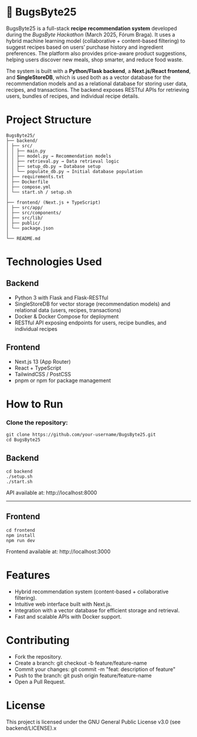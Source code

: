 # 🐞 BugsByte25

BugsByte25 is a full-stack **recipe recommendation system** developed during the _BugsByte Hackathon_ (March 2025, Fórum Braga). It uses a hybrid machine learning model (collaborative + content-based filtering) to suggest recipes based on users’ purchase history and ingredient preferences. The platform also provides price-aware product suggestions, helping users discover new meals, shop smarter, and reduce food waste.

The system is built with a **Python/Flask backend**, a **Next.js/React frontend**, and **SingleStoreDB**, which is used both as a vector database for the recommendation models and as a relational database for storing user data, recipes, and transactions. The backend exposes RESTful APIs for retrieving users, bundles of recipes, and individual recipe details.


# Project Structure

```
BugsByte25/
├── backend/ 
│ ├── src/
│ │ ├── main.py
│ │ ├── model.py → Recommendation models
│ │ ├── retrieval.py → Data retrieval logic
│ │ ├── setup_db.py → Database setup
│ │ └── populate_db.py → Initial database population
│ ├── requirements.txt
│ ├── Dockerfile
│ ├── compose.yml
│ └── start.sh / setup.sh
│
├── frontend/ (Next.js + TypeScript)
│ ├── src/app/
│ ├── src/components/
│ ├── src/lib/
│ ├── public/
│ └── package.json
│
└── README.md
```


# Technologies Used

## Backend

- Python 3 with Flask and Flask-RESTful
- SingleStoreDB for vector storage (recommendation models) and relational data (users, recipes, transactions)
- Docker & Docker Compose for deployment
- RESTful API exposing endpoints for users, recipe bundles, and individual recipes
 
## Frontend

- Next.js 13 (App Router)
- React + TypeScript
- TailwindCSS / PostCSS
- pnpm or npm for package management


# How to Run

### Clone the repository:

```
git clone https://github.com/your-username/BugsByte25.git
cd BugsByte25
```

## Backend

```
cd backend
./setup.sh
./start.sh
```

API available at: http://localhost:8000

------

## Frontend

```
cd frontend
npm install
npm run dev
```
Frontend available at: http://localhost:3000

# Features

- Hybrid recommendation system (content-based + collaborative filtering).
- Intuitive web interface built with Next.js.
- Integration with a vector database for efficient storage and retrieval.
- Fast and scalable APIs with Docker support.

# Contributing

- Fork the repository.
- Create a branch: git checkout -b feature/feature-name
- Commit your changes: git commit -m "feat: description of feature"
- Push to the branch: git push origin feature/feature-name
- Open a Pull Request.

# License
This project is licensed under the GNU General Public License v3.0 (see backend/LICENSE).x